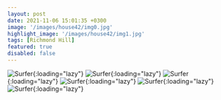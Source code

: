 ```yaml
---
layout: post
date: 2021-11-06 15:01:35 +0300
image: '/images/house42/img0.jpg'
highlight_image: '/images/house42/img1.jpg'
tags: [Richmond Hill]
featured: true
disabled: false
---
```


![Surfer]({{site.baseurl}}/images/house42/img3.jpg){:loading="lazy"}
![Surfer]({{site.baseurl}}/images/house42/img4.jpg){:loading="lazy"}
![Surfer]({{site.baseurl}}/images/house42/img5.jpg){:loading="lazy"}
![Surfer]({{site.baseurl}}/images/house42/img6.jpg){:loading="lazy"}
![Surfer]({{site.baseurl}}/images/house42/img7.jpg){:loading="lazy"}
![Surfer]({{site.baseurl}}/images/house42/img8.jpg){:loading="lazy"} 